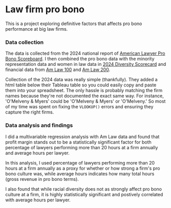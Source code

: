 # Law firm pro bono
This is a project exploring definitive factors that affects pro bono performance at big law firms.  

### Data collection
The data is collected from the 2024 national report of [American Lawyer Pro Bono Scoreboard](https://www.law.com/americanlawyer/2024/07/09/the-2024-pro-bono-scorecard-national-report/). I then combined the pro bono data with the minority representation data and women in law data in [2024 Diversity Scorecard](https://www.law.com/americanlawyer/diversity-scorecard/) and financial data from [Am Law 100](https://www.law.com/americanlawyer/am-law-100/) and [Am Law 200](https://www.law.com/americanlawyer/2024/05/07/the-2024-am-law-200-at-a-glance/).

Collection of the 2024 data was really simple (thankfully). They added a html table below their Tableau table so you could easily copy and paste them into your spreadsheet. The only hassle is probably matching the firm names because they're not documented the exact same way. For instance, 'O'Melveny & Myers' could be 'O'Melveny & Myers' or 'O'Melveny.' So most of my time was spent on fixing the `VLOOKUP()` errors and ensuring they capture the right firms. 

### Data analysis and findings
I did a multivariable regression analysis with Am Law data and found that profit margin stands out to be a statistically significant factor for both percentage of lawyers performing more than 20 hours at a firm annually and average hours per lawyer.

In this analysis, I used percentage of lawyers performing more than 20 hours at a firm annually as a proxy for whether or how strong a firm's pro bono culture was, while average hours indicates how many total hours (gross revenue in pro bono terms).

I also found that while racial diversity does not as strongly affect pro bono culture at a firm, it is highly statistically significant and postively correlated with average hours per lawyer. 